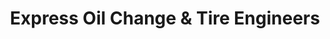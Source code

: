 ---
title: "Express Oil Change & Tire Engineers"
url: /mcdonough/express-oil-change-und-tire-engineers/
shop: Reifen
---